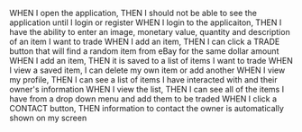 WHEN I open the application, THEN I should not be able to see the application until I login or register
WHEN I login to the applicaiton, THEN I have the ability to enter an image, monetary value, quantity and description of an item I want to trade
WHEN I add an item, THEN I can click a TRADE button that will find a random item from eBay for the same dollar amount
WHEN I add an item, THEN it is saved to a list of items I want to trade
WHEN I view a saved item, I can delete my own item or add another
WHEN I view my profile, THEN I can see a list of items I have interacted with and their owner's information
WHEN I view the list, THEN I can see all of the items I have from a drop down menu and add them to be traded
WHEN I click a CONTACT button, THEN information to contact the owner is automatically shown on my screen
